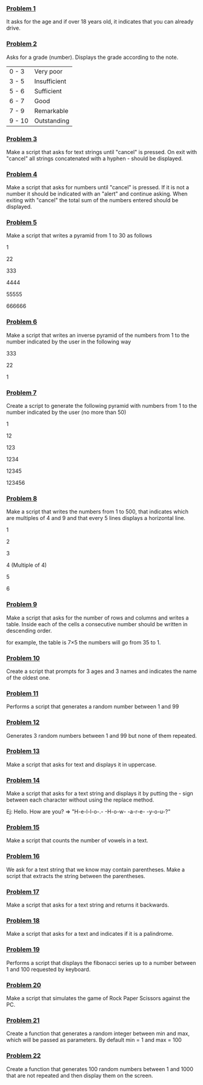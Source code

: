 ### [Problem 1](/javascript/problems/src/js/Modules/problem-01.js)

It asks for the age and if over 18 years old, it indicates that you can already drive.

### [Problem 2](/javascript/problems/src/js/Modules/problem-02.js)

Asks for a grade (number). Displays the grade according to the note.

|        |              |
| ------ | ------------ |
| 0 - 3  | Very poor    |
| 3 - 5  | Insufficient |
| 5 - 6  | Sufficient   |
| 6 - 7  | Good         |
| 7 - 9  | Remarkable   |
| 9 - 10 | Outstanding  |

### [Problem 3](/javascript/problems/src/js/Modules/problem-03.js)

Make a script that asks for text strings until "cancel" is pressed. On exit with "cancel" all strings concatenated with a hyphen - should be displayed.

### [Problem 4](/javascript/problems/src/js/Modules/problem-04.js)

Make a script that asks for numbers until "cancel" is pressed. If it is not a number it should be indicated with an "alert" and continue asking. When exiting with "cancel" the total sum of the numbers entered should be displayed.

### [Problem 5](/javascript/problems/src/js/Modules/problem-05.js)

Make a script that writes a pyramid from 1 to 30 as follows

1

22

333

4444

55555

666666

### [Problem 6](/javascript/problems/src/js/Modules/problem-06.js)

Make a script that writes an inverse pyramid of the numbers from 1 to the number indicated by the user in the following way

333

22

1

### [Problem 7](/javascript/problems/src/js/Modules/problem-07.js)

Create a script to generate the following pyramid with numbers from 1 to the number indicated by the user (no more than 50)

1

12

123

1234

12345

123456

### [Problem 8](/javascript/problems/src/js/Modules/problem-08.js)

Make a script that writes the numbers from 1 to 500, that indicates which are multiples of 4 and 9 and that every 5 lines displays a horizontal line.

1

2

3

4 (Multiple of 4)

5

6

### [Problem 9](/javascript/problems/src/js/Modules/problem-09.js)

Make a script that asks for the number of rows and columns and writes a table. Inside each of the cells a consecutive number should be written in descending order.

for example, the table is 7×5 the numbers will go from 35 to 1.

### [Problem 10](/javascript/problems/src/js/Modules/problem-10.js)

Create a script that prompts for 3 ages and 3 names and indicates the name of the oldest one.

### [Problem 11](/javascript/problems/src/js/Modules/problem-11.js)

Performs a script that generates a random number between 1 and 99

### [Problem 12](/javascript/problems/src/js/Modules/problem-12.js)

Generates 3 random numbers between 1 and 99 but none of them repeated.

### [Problem 13](/javascript/problems/src/js/Modules/problem-13.js)

Make a script that asks for text and displays it in uppercase.

### [Problem 14](/javascript/problems/src/js/Modules/problem-14.js)

Make a script that asks for a text string and displays it by putting the - sign between each character without using the replace method.

Ej: Hello. How are you? => "H-e-l-l-o-.- -H-o-w- -a-r-e- -y-o-u-?"

### [Problem 15](/javascript/problems/src/js/Modules/problem-15.js)

Make a script that counts the number of vowels in a text.

### [Problem 16](/javascript/problems/src/js/Modules/problem-16.js)

We ask for a text string that we know may contain parentheses. Make a script that extracts the string between the parentheses.

### [Problem 17](/javascript/problems/src/js/Modules/problem-17.js)

Make a script that asks for a text string and returns it backwards.

### [Problem 18](/javascript/problems/src/js/Modules/problem-18.js)

Make a script that asks for a text and indicates if it is a palindrome.

### [Problem 19](/javascript/problems/src/js/Modules/problem-19.js)

Performs a script that displays the fibonacci series up to a number between 1 and 100 requested by keyboard.

### [Problem 20](/javascript/problems/src/js/Modules/problem-20.js)

Make a script that simulates the game of Rock Paper Scissors against the PC.

### [Problem 21](/javascript/problems/src/js/Modules/problem-21.js)

Create a function that generates a random integer between min and max, which will be passed as parameters. By default min = 1 and max = 100

### [Problem 22](/javascript/problems/src/js/Modules/problem-22.js)

Create a function that generates 100 random numbers between 1 and 1000 that are not repeated and then display them on the screen.
